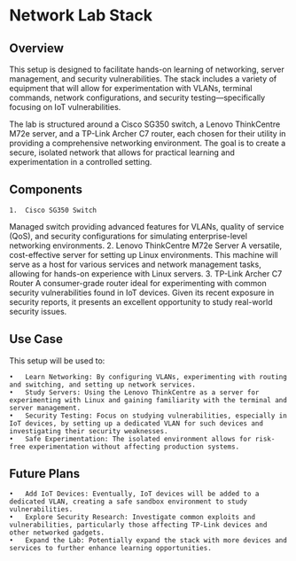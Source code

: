 # Network Lab Stack

## Overview

This setup is designed to facilitate hands-on learning of networking, server management, and security vulnerabilities. The stack includes a variety of equipment that will allow for experimentation with VLANs, terminal commands, network configurations, and security testing—specifically focusing on IoT vulnerabilities.

The lab is structured around a Cisco SG350 switch, a Lenovo ThinkCentre M72e server, and a TP-Link Archer C7 router, each chosen for their utility in providing a comprehensive networking environment. The goal is to create a secure, isolated network that allows for practical learning and experimentation in a controlled setting.

## Components
	1.	Cisco SG350 Switch
Managed switch providing advanced features for VLANs, quality of service (QoS), and security configurations for simulating enterprise-level networking environments.
	2.	Lenovo ThinkCentre M72e Server
A versatile, cost-effective server for setting up Linux environments. This machine will serve as a host for various services and network management tasks, allowing for hands-on experience with Linux servers.
	3.	TP-Link Archer C7 Router
A consumer-grade router ideal for experimenting with common security vulnerabilities found in IoT devices. Given its recent exposure in security reports, it presents an excellent opportunity to study real-world security issues.

## Use Case

This setup will be used to:

	•	Learn Networking: By configuring VLANs, experimenting with routing and switching, and setting up network services.
	•	Study Servers: Using the Lenovo ThinkCentre as a server for experimenting with Linux and gaining familiarity with the terminal and server management.
	•	Security Testing: Focus on studying vulnerabilities, especially in IoT devices, by setting up a dedicated VLAN for such devices and investigating their security weaknesses.
	•	Safe Experimentation: The isolated environment allows for risk-free experimentation without affecting production systems.

## Future Plans
	•	Add IoT Devices: Eventually, IoT devices will be added to a dedicated VLAN, creating a safe sandbox environment to study vulnerabilities.
	•	Explore Security Research: Investigate common exploits and vulnerabilities, particularly those affecting TP-Link devices and other networked gadgets.
	•	Expand the Lab: Potentially expand the stack with more devices and services to further enhance learning opportunities.